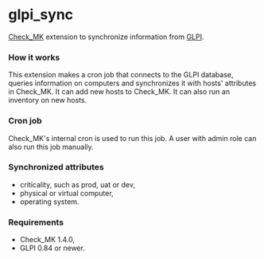 # glpi_sync
[Check_MK](https://mathias-kettner.de/check_mk.html) extension to synchronize information from [GLPI](http://www.glpi-project.org/).

### How it works
This extension makes a cron job that connects to the GLPI database, queries information on computers and synchronizes it with hosts' attributes in Check_MK. It can add new hosts to Check_MK. It can also run an inventory on new hosts.

### Cron job
Check_MK's internal cron is used to run this job. A user with admin role can also run this job manually.

### Synchronized attributes
* criticality, such as prod, uat or dev,
* physical or virtual computer,
* operating system.

### Requirements
* Check_MK 1.4.0,
* GLPI 0.84 or newer.
